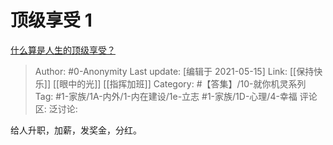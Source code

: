 # 顶级享受 1
[什么算是人生的顶级享受？](https://www.zhihu.com/question/56328597/answer/1731689991)

> Author: #0-Anonymity
> Last update: [编辑于 2021-05-15]
> Link: [[保持快乐]] [[眼中的光]] [[指挥加班]]
> Category: #【答集】/10-就你机灵系列
> Tag: #1-家族/1A-内外/1-内在建设/1e-立志 #1-家族/1D-心理/4-幸福
> 评论区:
> 泛讨论:

给人升职，加薪，发奖金，分红。
